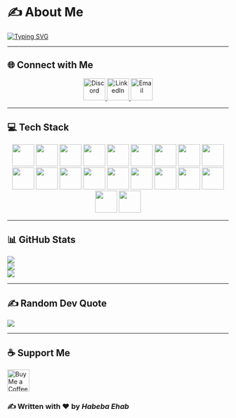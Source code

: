 # ✍️ About Me  

[![Typing SVG](https://readme-typing-svg.herokuapp.com?font=Fira+Code&size=28&duration=3000&pause=1000&color=38B2AC&center=true&vCenter=true&width=600&lines=Hi%2C+I'm+Habeba+Ehab;React+Frontend+Developer;MERN+Stack)](https://git.io/typing-svg)

---

## 🌐 Connect with Me  

<p align="center">
  <!-- Discord -->
  <a href="https://discord.com/users/1259567247727394929" target="_blank">
    <img src="https://cdn.jsdelivr.net/gh/simple-icons/simple-icons/icons/discord.svg" width="50" height="50" alt="Discord"/>
  </a>
  <!-- LinkedIn -->
  <a href="https://www.linkedin.com/in/habeba-ehab-ebrahimm/" target="_blank">
    <img src="https://cdn.jsdelivr.net/gh/devicons/devicon/icons/linkedin/linkedin-original.svg" width="50" height="50" alt="LinkedIn"/>
  </a>
  <!-- Email -->
  <a href="mailto:habebaehab165@gmail.com" target="_blank">
    <img src="https://upload.wikimedia.org/wikipedia/commons/4/4e/Gmail_Icon.png" width="50" height="50" alt="Email"/>
  </a>
</p>


---

## 💻 Tech Stack  

<p align="center">
  <!-- HTML -->
  <img src="https://cdn.jsdelivr.net/gh/devicons/devicon/icons/html5/html5-original.svg" width="50" height="50"/>
  <!-- CSS -->
  <img src="https://cdn.jsdelivr.net/gh/devicons/devicon/icons/css3/css3-original.svg" width="50" height="50"/>
  <!-- JavaScript -->
  <img src="https://cdn.jsdelivr.net/gh/devicons/devicon/icons/javascript/javascript-original.svg" width="50" height="50"/>
  <!-- TypeScript -->
  <img src="https://cdn.jsdelivr.net/gh/devicons/devicon/icons/typescript/typescript-original.svg" width="50" height="50"/>
  <!-- React -->
  <img src="https://cdn.jsdelivr.net/gh/devicons/devicon/icons/react/react-original.svg" width="50" height="50"/>
  <!-- Next.js -->
  <img src="https://cdn.jsdelivr.net/gh/devicons/devicon/icons/nextjs/nextjs-original.svg" width="50" height="50"/>
  <!-- Tailwind -->
  <img src="https://cdn.jsdelivr.net/gh/devicons/devicon/icons/tailwindcss/tailwindcss-plain.svg" width="50" height="50"/>
  <!-- Semantic UI React (fallback logo since no official devicon) -->
  <img src="https://avatars.githubusercontent.com/u/5799200?s=200&v=4" width="50" height="50"/>
  <!-- React Hook Form -->
  <img src="https://react-hook-form.com/images/logo/react-hook-form-logo-only.svg" width="50" height="50"/>
  <!-- Chart.js -->
  <img src="https://www.chartjs.org/img/chartjs-logo.svg" width="50" height="50"/>
  <!-- Node.js -->
  <img src="https://cdn.jsdelivr.net/gh/devicons/devicon/icons/nodejs/nodejs-original.svg" width="50" height="50"/>
  <!-- NPM -->
  <img src="https://cdn.jsdelivr.net/gh/devicons/devicon/icons/npm/npm-original-wordmark.svg" width="50" height="50"/>
  <!-- Docker -->
  <img src="https://cdn.jsdelivr.net/gh/devicons/devicon/icons/docker/docker-original.svg" width="50" height="50"/>
  <!-- Git -->
  <img src="https://cdn.jsdelivr.net/gh/devicons/devicon/icons/git/git-original.svg" width="50" height="50"/>
  <!-- GitHub -->
  <img src="https://cdn.jsdelivr.net/gh/devicons/devicon/icons/github/github-original.svg" width="50" height="50"/>
  <!-- Figma -->
  <img src="https://cdn.jsdelivr.net/gh/devicons/devicon/icons/figma/figma-original.svg" width="50" height="50"/>
  <!-- Canva -->
  <!-- Google Cloud -->
  <img src="https://cdn.jsdelivr.net/gh/devicons/devicon/icons/googlecloud/googlecloud-original.svg" width="50" height="50"/>
  <!-- C++ -->
  <img src="https://cdn.jsdelivr.net/gh/devicons/devicon/icons/cplusplus/cplusplus-original.svg" width="50" height="50"/>
  <!-- C# -->
  <img src="https://cdn.jsdelivr.net/gh/devicons/devicon/icons/csharp/csharp-original.svg" width="50" height="50"/>
  <!-- Babel -->
  <img src="https://cdn.jsdelivr.net/gh/devicons/devicon/icons/babel/babel-original.svg" width="50" height="50"/>
</p>


---

## 📊 GitHub Stats
![](https://github-readme-stats.vercel.app/api?username=codestcode&theme=radical&hide_border=false&include_all_commits=false&count_private=true)  
![](https://nirzak-streak-stats.vercel.app/?user=codestcode&theme=radical&hide_border=false)  
![](https://github-readme-stats.vercel.app/api/top-langs/?username=codestcode&theme=radical&hide_border=false&include_all_commits=false&count_private=true&layout=compact)  

---

## ✍️ Random Dev Quote
![](https://quotes-github-readme.vercel.app/api?type=horizontal&theme=radical)  



---
<script data-name="BMC-Widget" data-cfasync="false" src="https://cdnjs.buymeacoffee.com/1.0.0/widget.prod.min.js" data-id="habeba_ehab_E" data-description="Support me on Buy me a coffee!" data-message="Late nights, lots of code, and endless cups of coffee keep this project alive" data-color="#BD5FFF" data-position="Right" data-x_margin="18" data-y_margin="18"></script>
## ☕ Support Me
<a href="https://buymeacoffee.com/habeba_ehab_e" target="">
  <img src="https://cdn.buymeacoffee.com/buttons/v2/default-yellow.png" height="50" alt="Buy Me a Coffee"/>
</a>


### ✍️ Written with ❤️ by *Habeba Ehab*
